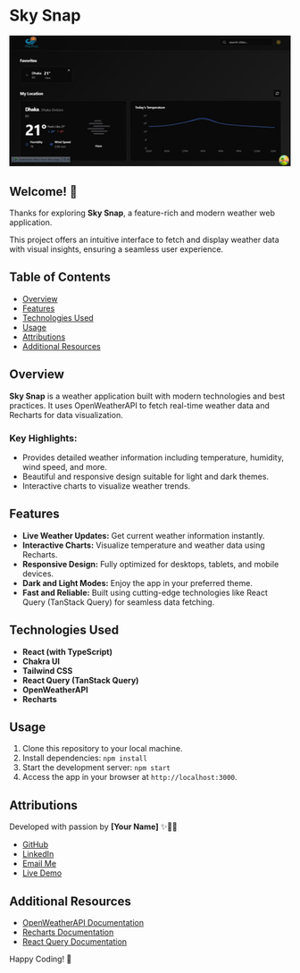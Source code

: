 # Sky Snap

![Design preview for Sky Snap](./src/assets/preview.JPG)

## Welcome! 👋

Thanks for exploring **Sky Snap**, a feature-rich and modern weather web application.

This project offers an intuitive interface to fetch and display weather data with visual insights, ensuring a seamless user experience.

## Table of Contents

- [Overview](#overview)
- [Features](#features)
- [Technologies Used](#technologies-used)
- [Usage](#usage)
- [Attributions](#attributions)
- [Additional Resources](#additional-resources)

## Overview

**Sky Snap** is a weather application built with modern technologies and best practices. It uses OpenWeatherAPI to fetch real-time weather data and Recharts for data visualization.

### Key Highlights:
- Provides detailed weather information including temperature, humidity, wind speed, and more.
- Beautiful and responsive design suitable for light and dark themes.
- Interactive charts to visualize weather trends.

## Features

- **Live Weather Updates:** Get current weather information instantly.
- **Interactive Charts:** Visualize temperature and weather data using Recharts.
- **Responsive Design:** Fully optimized for desktops, tablets, and mobile devices.
- **Dark and Light Modes:** Enjoy the app in your preferred theme.
- **Fast and Reliable:** Built using cutting-edge technologies like React Query (TanStack Query) for seamless data fetching.

## Technologies Used

- **React (with TypeScript)**
- **Chakra UI**
- **Tailwind CSS**
- **React Query (TanStack Query)**
- **OpenWeatherAPI**
- **Recharts**

## Usage

1. Clone this repository to your local machine.
2. Install dependencies: `npm install`
3. Start the development server: `npm start`
4. Access the app in your browser at `http://localhost:3000`.

## Attributions

Developed with passion by **[Your Name]** ✨🎨🚀

- [GitHub](https://github.com/rakiburrahman307)
- [LinkedIn](https://www.linkedin.com/in/md-rakibur-rahman-14b33a2a4/)
- [Email Me](mailto:rakiburrahman307@gmail.com)
- [Live Demo](https://product-list-with-cart-challange.netlify.app/)

## Additional Resources

- [OpenWeatherAPI Documentation](https://openweathermap.org/api)
- [Recharts Documentation](https://recharts.org/en-US/)
- [React Query Documentation](https://tanstack.com/query/latest)

Happy Coding! 🚀
